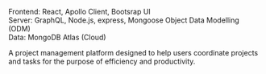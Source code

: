 Frontend: React, Apollo Client, Bootsrap UI <br />
Server: GraphQL, Node.js, express, Mongoose Object Data Modelling (ODM) <br />
Data: MongoDB Atlas (Cloud) <br />

A project management platform designed to help users coordinate projects and tasks for the purpose of efficiency and productivity.
